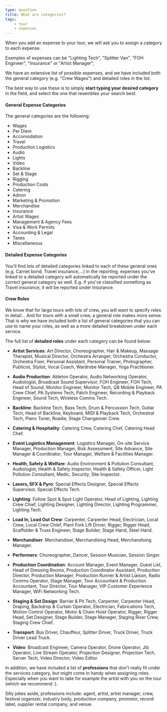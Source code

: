 ```yaml
---
type: question
title: What are categories?
tags:
    - tour
    - expenses
---
```



When you add an expense to your tour, we will ask you to assign a category to each expense.

Examples of expenses can be "Lighting Tech", "Splitter Van", "FOH Engineer", "Insurance" or "Artist Manager", 

We have an extensive list of possible expenses, and we have included both the general category (e.g. "Crew Wages") and detailed roles in the list.

The best way to use these is to simply **start typing your desired category** in the field, and select the one that resembles your search best.

#### General Expense Categories

The general categories are the following:
- Wages
- Per Diem
- Accomodation
- Travel
- Production Logistics
- Audio
- Lights
- Video
- Backline
- Set & Stage
- Rigging
- Production Costs
- Catering
- Admin
- Marketing & Promotion
- Merchandise
- Insurance
- Artist Wages
- Management & Agency Fees
- Visa & Work Permits
- Accounting & Legal
- Taxes
- Miscellaneous

#### Detailed Expense Categories

You'll find lots of detailed categories linked to each of these general ones (e.g. Carnet bond, Travel insurance,...)
In the reporting, expenses you've linked to a detailed category will automatically be reported under the correct general category as well. 
E.g. if you've classified something as Travel insurance, it will be reported under Insurance.

#### Crew Roles

We know that for large tours with lots of crew, you will want to specify roles in detail... And for tours with a small crew, a general role makes more sense.
That is why we have included both a list of general categories that you can use to name your roles, as well as a more detailed breakdown under each service.

The full list of **detailed roles** under each category can be found below:

- **Artist Services**: Art Director, Choreographer, Hair & Makeup, Massage Therapist, Musical Director, Orchestra Arranger, Orchestra Conductor, Orchestra Fixer, Personal Assistant, Personal Trainer, Photographer, Publicist, Stylist, Vocal Coach, Wardrobe Manager, Yoga Practitioner.


- **Audio Production**: Ableton Operator, Audio Networking Operator, Audiologist, Broadcast Sound Supervisor, FOH Engineer, FOH Tech, Head of Sound, Monitor Engineer, Monitor Tech, Q8 Mobile Engineer, PA Crew Chief, PA Systems Tech, Patch Engineer, Recording & Playback Engineer, Sound Tech, Wireless Comms Tech.


- **Backline**: Backline Tech, Bass Tech, Drum & Percussion Tech, Guitar Tech, Head of Backline, Keyboard, MIDI & Playback Tech, Orchestral Tech, Piano Tuner, Roadie, Stage Changeover Crew.

- **Catering & Hospitality**: Catering Crew, Catering Chef, Catering Head Chef.


- **Event Logistics Management**: Logistics Manager, On-site Service Manager, Production Manager, Risk Assessment, Site Advance, Site Manager & Coordinator, Tour Manager, Welfare & Facilities Manager.


- **Health, Safety & Welfare**: Audio Environment & Pollution Consultant, Audiologist, Health & Safety Inspector, Health & Safety Officer, Light Pollution Consultant, Medic, Security, Site Inspector.


- **Lasers, SFX & Pyro**: Special Effects Designer, Special Effects Supervisor, Special Effects Tech.


- **Lighting**: Follow Spot & Spot Light Operator, Head of Lighting, Lighting Crew Chief, Lighting Designer, Lighting Director, Lighting Programmer, Lighting Tech.


- **Load In, Load Out Crew**: Carpenter, Carpenter Head, Electrician, Local Crew, Local Crew Chief, Plant Fork Lift Driver, Rigger, Rigger Head, Scaffolder & Truss Engineer, Stage Builder, Stage Hand, Steel Hand.


- **Merchandiser**: Merchandiser, Merchandising Head, Merchandising Manager.


- **Performers**: Choreographer, Dancer, Session Musician, Session Singer.


- **Production Coordination**: Account Manager, Event Manager, Guest List, Head of Dressing Rooms, Production Coordinator Assistant, Production Director, Production Manager, Production Runner & Artist Liaison, Radio Comms Operator, Stage Manager, Tour Accountant & Production Accountant, Tour Director, Tour Manager, VIP Customer Experience Manager, WiFi Networking Tech.


- **Staging & Set Design**: Barrier & Pit Tech, Carpenter, Carpenter Head, Draping, Backdrop & Curtain Operator, Electrician, Fabrications Tech, Motion Control Operator, Motor & Chain Hoist Operator, Rigger, Rigger Head, Set Designer, Stage Builder, Stage Manager, Staging Riser Crew, Staging Crew Chief.


- **Transport**: Bus Driver, Chauffeur, Splitter Driver, Truck Driver, Truck Driver Lead Truck.


- **Video**: Broadcast Engineer, Camera Operator, Drone Operator, Jib Operator, Live Stream Operator, Projection Designer, Projection Tech, Server Tech, Video Director, Video Editor.

In addition, we have included a list of **professions** that don't really fit under the services category, but might come in handy when assigning roles. Especially when you want to take for example the artist with you on the tour (which we recommend :).

Silly jokes aside, professions include: agent, artist, artist manager, crew, festival organizer, industry body, production company, promotor, record label, supplier rental company, and venue.


